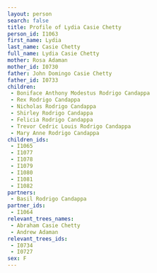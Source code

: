 ```yaml
---
layout: person
search: false
title: Profile of Lydia Casie Chetty
person_id: I1063
first_name: Lydia
last_name: Casie Chetty
full_name: Lydia Casie Chetty
mother: Rosa Adaman
mother_id: I0730
father: John Domingo Casie Chetty
father_id: I0733
children:
 - Boniface Anthony Modestus Rodrigo Candappa
 - Rex Rodrigo Candappa
 - Nicholas Rodrigo Candappa
 - Shirley Rodrigo Candappa
 - Felicia Rodrigo Candappa
 - Trevor Cedric Louis Rodrigo Candappa
 - Mary Anne Rodrigo Candappa
children_ids:
 - I1065
 - I1077
 - I1078
 - I1079
 - I1080
 - I1081
 - I1082
partners:
 - Basil Rodrigo Candappa
partner_ids:
 - I1064
relevant_trees_names:
 - Abraham Casie Chetty
 - Andrew Adaman
relevant_trees_ids:
 - I0734
 - I0727
sex: F
---
```


